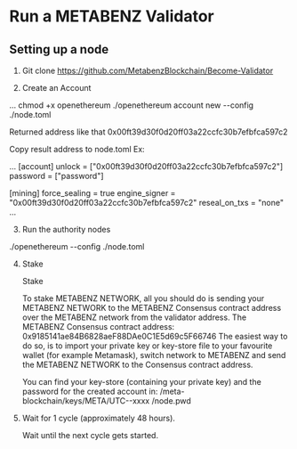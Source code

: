 # Run a METABENZ Validator
## Setting up a node
1. Git clone https://github.com/MetabenzBlockchain/Become-Validator

2. Create an Account

...
chmod +x openethereum
./openethereum account new --config ./node.toml

Returned address like that 0x00ft39d30f0d20ff03a22ccfc30b7efbfca597c2

Copy result address to node.toml
Ex:

...
[account]
unlock = ["0x00ft39d30f0d20ff03a22ccfc30b7efbfca597c2"]
password = ["password"]

[mining]
force_sealing = true
engine_signer = "0x00ft39d30f0d20ff03a22ccfc30b7efbfca597c2"
reseal_on_txs = "none"
...

3. Run the authority nodes

./openethereum --config ./node.toml


4. Stake

    Stake

    To stake METABENZ NETWORK, all you should do is sending your METABENZ NETWORK to the METABENZ Consensus contract address over the METABENZ network from the validator address.
    The METABENZ Consensus contract address: 0x9185141ae84B6828aeF88DAe0C1E5d69c5F66746
    The easiest way to do so, is to import your private key or key-store file to your favourite wallet (for example Metamask), switch network to METABENZ and send the METABENZ NETWORK to the Consensus contract address.

    You can find your key-store (containing your private key) and the password for the created account in:
    /meta-blockchain/keys/META/UTC--xxxx
    /node.pwd

5. Wait for 1 cycle (approximately 48 hours).

    Wait until the next cycle gets started.
